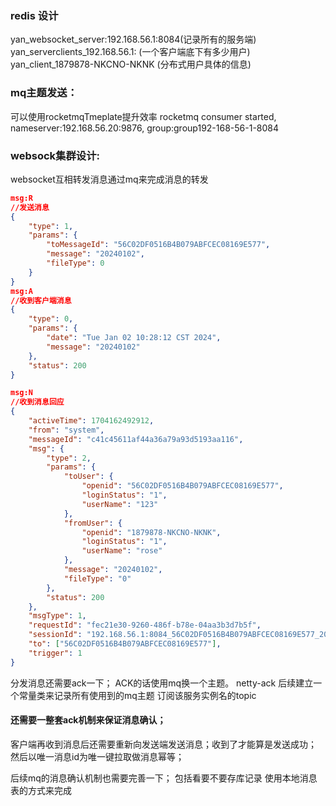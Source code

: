 ### redis 设计
yan_websocket_server:192.168.56.1:8084(记录所有的服务端)
yan_serverclients_192.168.56.1:  (一个客户端底下有多少用户)
yan_client_1879878-NKCNO-NKNK (分布式用户具体的信息)

### mq主题发送：
可以使用rocketmqTmeplate提升效率
rocketmq consumer started,
nameserver:192.168.56.20:9876, group:group192-168-56-1-8084


### websock集群设计:
websocket互相转发消息通过mq来完成消息的转发

```json
msg:R
//发送消息
{
	"type": 1,
	"params": {
		"toMessageId": "56C02DF0516B4B079ABFCEC08169E577",
		"message": "20240102",
		"fileType": 0
	}
}
msg:A
//收到客户端消息
{
	"type": 0,
	"params": {
		"date": "Tue Jan 02 10:28:12 CST 2024",
		"message": "20240102"
	},
	"status": 200
}

```
```json
msg:N
//收到消息回应
{
	"activeTime": 1704162492912,
	"from": "system",
	"messageId": "c41c45611af44a36a79a93d5193aa116",
	"msg": {
		"type": 2,
		"params": {
			"toUser": {
				"openid": "56C02DF0516B4B079ABFCEC08169E577",
				"loginStatus": "1",
				"userName": "123"
			},
			"fromUser": {
				"openid": "1879878-NKCNO-NKNK",
				"loginStatus": "1",
				"userName": "rose"
			},
			"message": "20240102",
			"fileType": "0"
		},
		"status": 200
	},
	"msgType": 1,
	"requestId": "fec21e30-9260-486f-b78e-04aa3b3d7b5f",
	"sessionId": "192.168.56.1:8084_56C02DF0516B4B079ABFCEC08169E577_20240102102737",
	"to": ["56C02DF0516B4B079ABFCEC08169E577"],
	"trigger": 1
} 
```
分发消息还需要ack一下；
ACK的话使用mq换一个主题。 netty-ack 后续建立一个常量类来记录所有使用到的mq主题
订阅该服务实例名的topic

#### 还需要一整套ack机制来保证消息确认；
客户端再收到消息后还需要重新向发送端发送消息；收到了才能算是发送成功；
然后以唯一消息id为唯一键拉取做消息幂等；

后续mq的消息确认机制也需要完善一下； 包括看要不要存库记录
 使用本地消息表的方式来完成



